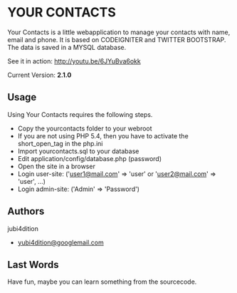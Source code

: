 YOUR CONTACTS
=============

Your Contacts is a little webapplication to manage your contacts with name, email and phone. 
It is based on CODEIGNITER and TWITTER BOOTSTRAP. The data is saved in a MYSQL database.

See it in action: http://youtu.be/6JYuBva6okk

Current Version: **2.1.0**

Usage
-----

Using Your Contacts requires the following steps.

* Copy the yourcontacts folder to your webroot
* If you are not using PHP 5.4, then you have to activate the short_open_tag in the php.ini
* Import yourcontacts.sql to your database
* Edit application/config/database.php (password)
* Open the site in a browser
* Login user-site: ('user1@mail.com' => 'user' or 'user2@mail.com' => 'user', ...)
* Login admin-site: ('Admin' => 'Password')

Authors
-------

jubi4dition

* yubi4dition@googlemail.com

Last Words
----------

Have fun, maybe you can learn something from the sourcecode.
